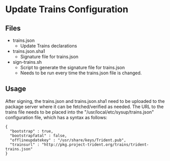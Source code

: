 # Update Trains Configuration

## Files
* trains.json
   * Update Trains declarations
* trains.json.sha1
   * Signature file for trains.json
* sign-trains.sh
   * Script to generate the signature file for trains.json
   * Needs to be run every time the trains.json file is changed.

## Usage
After signing, the trains.json and trains.json.sha1 need to be uploaded to the package server where it can be fetched/verified as needed.
The URL to the trains file needs to be placed into the "/usr/local/etc/sysup/trains.json" configuration file, which has a syntax as follows:

```
{
  "bootstrap" : true,
  "bootstrapfatal" : false,
  "offlineupdatekey" : "/usr/share/keys/Trident.pub",
  "trainsurl" : "http://pkg.project-trident.org/trains/trident-trains.json"
}
```
